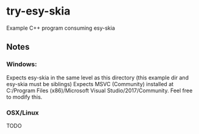 # try-esy-skia
Example C++ program consuming esy-skia

## Notes

### Windows:
Expects esy-skia in the same level as this directory (this example dir and esy-skia must be siblings)
Expects MSVC (Community) installed at C:/Program Files (x86)/Microsoft Visual Studio/2017/Community. Feel free to modify this.

### OSX/Linux
TODO

